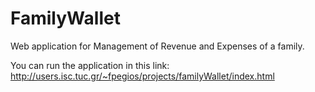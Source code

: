 # FamilyWallet
Web application for Management of Revenue and Expenses of a family.

You can run the application in this link:
http://users.isc.tuc.gr/~fpegios/projects/familyWallet/index.html
